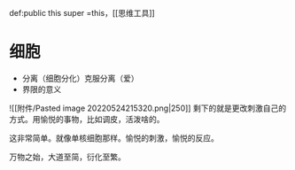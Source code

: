 def:public this  super =this，[[思维工具]]


# 细胞

- 分离（细胞分化）克服分离（爱）
- 界限的意义

![[附件/Pasted image 20220524215320.png|250]]
剩下的就是更改刺激自己的方式。用愉悦的事物，比如调皮，活泼啥的。

这非常简单。就像单核细胞那样。愉悦的刺激，愉悦的反应。


万物之始，大道至简，衍化至繁。